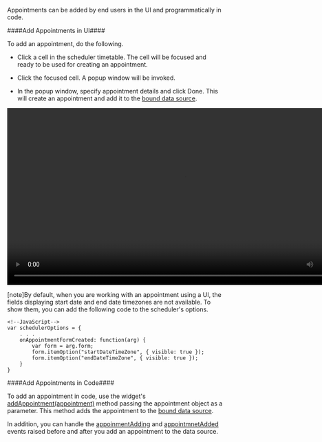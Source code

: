 Appointments can be added by end users in the UI and programmatically in code.

####Add Appointments in UI####

To add an appointment, do the following.

- Click a cell in the scheduler timetable. The cell will be focused and ready to be used for creating an appointment.

- Click the focused cell. A popup window will be invoked.

- In the popup window, specify appointment details and click Done. This will create an appointment and add it to the [bound data source](/concepts/10%20UI%20Widgets/72%20Scheduler/20%20Appointments/010%20Provide%20a%20Data%20Source.md '/Documentation/Guide/UI_Widgets/Scheduler/Appointments/#Provide_a_Data_Source').

<div>
    <video width="824px" controls="yes">
        <source src="/Content/images/doc/16_1/UiWidgets/Scheduler_AddAppointment.mp4" type="video/mp4">
    </video>
</div>

[note]By default, when you are working with an appointment using a UI, the fields displaying start date and end date timezones are not available. To show them, you can add the following code to the scheduler's options.

    <!--JavaScript-->
    var schedulerOptions = {
        . . . 
        onAppointmentFormCreated: function(arg) {
            var form = arg.form;
            form.itemOption("startDateTimeZone", { visible: true });
            form.itemOption("endDateTimeZone", { visible: true });
        }
    }

####Add Appointments in Code####

To add an appointment in code, use the widget's [addAppointment(appointment)](/api-reference/10%20UI%20Widgets/dxScheduler/3%20Methods/addAppointment(appointment).md '/Documentation/ApiReference/UI_Widgets/dxScheduler/Methods/#addAppointmentappointment') method passing the appointment object as a parameter. This method adds the appointment to the [bound data source](/concepts/10%20UI%20Widgets/72%20Scheduler/20%20Appointments/010%20Provide%20a%20Data%20Source.md '/Documentation/Guide/UI_Widgets/Scheduler/Appointments/#Provide_a_Data_Source').

In addition, you can handle the [appoinmentAdding](/api-reference/10%20UI%20Widgets/dxScheduler/4%20Events/appointmentAdding.md '/Documentation/ApiReference/UI_Widgets/dxScheduler/Events/#appointmentAdding') and [appointmnetAdded](/api-reference/10%20UI%20Widgets/dxScheduler/4%20Events/appointmentAdded.md '/Documentation/ApiReference/UI_Widgets/dxScheduler/Events/#appointmentAdded') events raised before and after you add an appointment to the data source.

